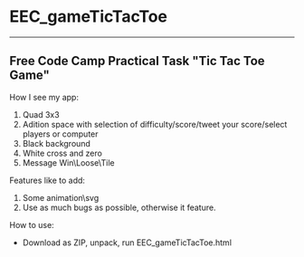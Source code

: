 # EEC_gameTicTacToe
***
## Free Code Camp Practical Task "Tic Tac Toe Game"

How I see my app:
1. Quad 3x3
2. Adition space with selection of difficulty/score/tweet your score/select players or computer
3. Black background
4. White cross and zero
5. Message Win\Loose\Tile

Features like to add:
1. Some animation\svg
2. Use as much bugs as possible, otherwise it feature.


How to use:
  * Download as ZIP, unpack, run EEC_gameTicTacToe.html

